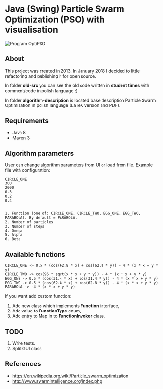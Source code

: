 # Java (Swing) Particle Swarm Optimization (PSO) with visualisation
![Program OptiPSO](https://i.imgur.com/QnNhi5c.gif)

## About
This project was created in 2013. In January 2018 I decided to little refactoring and publishing it for open source.

In folder **old-src** you can see the old code written in **student times** with comment/code in polish language :)

In folder **algorithm-description** is located base description Particle Swarm Optimization in polish language (LaTeX version and PDF).

## Requirements
 - Java 8
 - Maven 3

## Algorithm parameters
User can change algorithm parameters from UI or load from file.
Example file with configuration:

    CIRCLE_ONE
    300
    2000
    0.3
    0.2
    0.4
    
    
    1. Function (one of: CIRCLE_ONE, CIRCLE_TWO, EGG_ONE, EGG_TWO, PARABOLA). By default = PARABOLA.
    2. Number of particles
    3. Number of steps
    4. Omega
    5. Alpha
    6. Beta
    
## Available functions
    CIRCLE_ONE -> 0.5 * (cos(62.8 * x) + cos(62.8 * y)) - 4 * (x * x + y * y)
    CIRCLE_TWO -> cos(96 * sqrt(x * x + y * y)) - 4 * (x * x + y * y)
    EGG_ONE -> 0.5 * (cos(31.4 * x) + cos(31.4 * y)) - 4 * (x * x + y * y)
    EGG_TWO -> 0.5 * (cos(62.8 * x) + cos(62.8 * y)) - 4 * (x * x + y * y)
    PARABOLA -> -4 * (x * x + y * y)

If you want add custom function:
1. Add new class which implements **Function** interface,
2. Add value to **FunctionType** enum,
3. Add entry to Map in to **FunctionInvoker** class.

## TODO
1. Write tests.
2. Split GUI class.

## References
 - https://en.wikipedia.org/wiki/Particle_swarm_optimization
 - http://www.swarmintelligence.org/index.php
